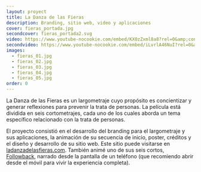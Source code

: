 ```yaml
---
layout: proyect
title: La Danza de las Fieras
description: Branding, sitio web, video y aplicaciones
cover: fieras_portada.jpg
secondcover: fieras_portada2.svg
video: https://www.youtube-nocookie.com/embed/KX0zZxml8a8?rel=0&amp;controls=0&amp;showinfo=0"
secondvideo: https://www.youtube-nocookie.com/embed/iLvrlA46NuI?rel=0&amp;controls=0&amp;showinfo=0"
images:
  - fieras_01.jpg
  - fieras_02.jpg
  - fieras_03.jpg
  - fieras_04.jpg
  - fieras_05.jpg
order: 0
---
```


La Danza de las Fieras es un largometraje cuyo propósito es concientizar y generar reflexiones para prevenir la trata de personas. La película está dividida en seis cortometrajes, cada uno de los cuales aborda un tema específico relacionado con la trata de personas.

El proyecto consistió en el desarrollo del branding para el largometraje y sus aplicaciones, la animación de su secuencia de inicio, poster, créditos y el diseño y desarrollo de su sitio web. Este sitio puede visitarse en [ladanzadelasfieras.com](http://ladanzadelasfieras.com).
También animé uno de sus seis cortos, [Followback](#followback), narrado desde la pantalla de un teléfono (que recomiendo abrir desde el móvil para vivir la experiencia completa).
